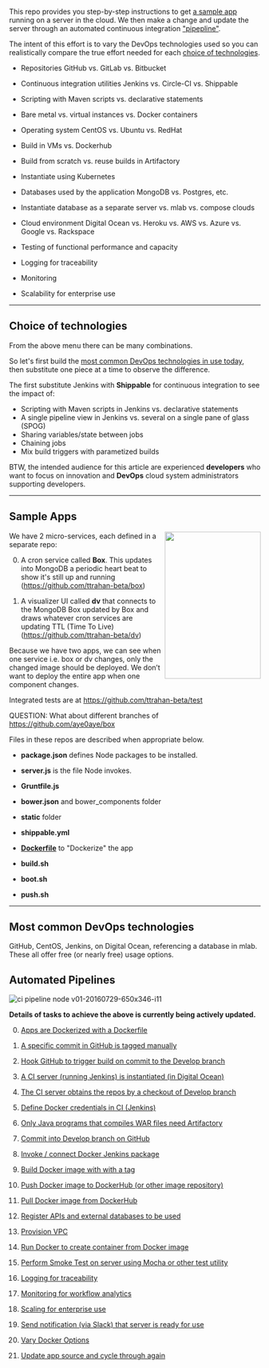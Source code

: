 This repo provides you step-by-step instructions to get
<a href="#SampleApp">a sample app</a>
running on a server in the cloud.
We then make a change and update the server through an automated continuous integration
<a href="#Pipelines">"pipepline"</a>.

The intent of this effort is to vary the
DevOps technologies used so you can realistically compare
the true effort needed for each <a href="#TechChoices">
choice of technologies</a>.

   * Repositories GitHub vs. GitLab vs. Bitbucket
   * Continuous integration utilities Jenkins vs. Circle-CI vs. Shippable
   * Scripting with Maven scripts vs. declarative statements

   * Bare metal vs. virtual instances vs. Docker containers
   * Operating system CentOS vs. Ubuntu vs. RedHat
   * Build in VMs vs. Dockerhub
   * Build from scratch vs. reuse builds in Artifactory
   * Instantiate using Kubernetes

   * Databases used by the application MongoDB vs. Postgres, etc.
   * Instantiate database as a separate server vs. mlab vs. compose clouds
   * Cloud environment Digital Ocean vs. Heroku vs. AWS vs. Azure vs. Google vs. Rackspace

   * Testing of functional performance and capacity
   * Logging for traceability
   * Monitoring
   * Scalability for enterprise use

<hr />

<a name="TechChoices"></a>

## Choice of technologies #

From the above menu there can be many combinations.

So let's first build the <a href="#MostCommonDevOps">
most common DevOps technologies in use today</a>,<br />
then substitute one piece at a time to observe the difference.

The first substitute Jenkins with
<strong>Shippable</strong> for continuous integration
to see the impact of:

   * Scripting with Maven scripts in Jenkins vs. declarative statements
   * A single pipeline view in Jenkins vs. several on a single pane of glass (SPOG)
   * Sharing variables/state between jobs
   * Chaining jobs
   * Mix build triggers with parametized builds

BTW, the intended audience for this article are experienced
<strong>developers</strong> who want to focus on innovation and
<strong>DevOps</strong> cloud system administrators supporting developers.


<hr />

<a name="SampleApp"></a>

## Sample Apps #

<img align="right" width="192" height="294" src="https://cloud.githubusercontent.com/assets/300046/17109659/c4ef30e8-524d-11e6-8a97-eb816206a1ef.png">

We have 2 micro-services, each defined in a separate repo:

0. A cron service called <strong>Box</strong>.
   This updates into MongoDB a periodic heart beat
   to show it's still up and running<br />
   (<a target="_blank" href="https://github.com/ttrahan-beta/box">https://github.com/ttrahan-beta/box</a>)

0. A visualizer UI called <strong>dv</strong>
   that connects to the MongoDB Box updated by Box and
   draws whatever cron services are updating TTL (Time To Live)<br />
   (<a target="_blank" href="https://github.com/ttrahan-beta/dv">https://github.com/ttrahan-beta/dv</a>)

Because we have two apps, we can see when
one service i.e. box or dv changes,
only the changed image should be deployed.
We don’t want to deploy the entire app when one component changes.

Integrated tests are at
https://github.com/ttrahan-beta/test

QUESTION: What about different branches of https://github.com/aye0aye/box

Files in these repos are described when appropriate below.

   * **package.json** defines Node packages to be installed.
   * **server.js** is the file Node invokes.

   * **Gruntfile.js**

   * **bower.json** and bower_components folder
   * **static** folder

   * **shippable.yml**
   * <a href="#Dockerize">**Dockerfile**</a> to "Dockerize" the app

   * **build.sh**
   * **boot.sh**
   * **push.sh**

<hr />

<a name="MostCommonDevOps"></a>

## Most common DevOps technologies #

GitHub, CentOS, Jenkins, on Digital Ocean,
referencing a database in mlab.
These all offer free (or nearly free) usage options.


<a name="Pipelines"></a>

## Automated Pipelines #

![ci pipeline node v01-20160729-650x346-i11](https://cloud.githubusercontent.com/assets/300046/17260377/32ebd33e-558d-11e6-9ef4-151fc336c9e1.jpg)

<strong>Details of tasks to achieve the above is currently being actively updated.</strong>

   0. <a href="#Dockerize">Apps are Dockerized with a Dockerfile</a>
   0. <a href="#InGitHub">A specific commit in GitHub is tagged manually</a>
   0. <a href="#CommitTrigger">Hook GitHub to trigger build on commit to the Develop branch</a>
   0. <a href="#JenkinsIn">A CI server (running Jenkins) is instantiated (in Digital Ocean)</a>
   0. <a href="#JenkinsIn">The CI server obtains the repos by a checkout of Develop branch</a>

   0. <a href="#JenkinsIn">Define Docker credentials in CI (Jenkins)</a>
   0. <a href="#JenkinsIn">Only Java programs that compiles WAR files need Artifactory</a>
   0. <a href="#JenkinsBuild">Commit into Develop branch on GitHub</a>
   0. <a href="#JenkinsBuild">Invoke / connect Docker Jenkins package</a>
   0. <a href="#JenkinsBuild">Build Docker image with with a tag</a>

   0. <a href="#Push2Dockerhub">Push Docker image to DockerHub (or other image repository)</a>
   0. <a href="#PullDockerhub">Pull Docker image from DockerHub</a>
   0. <a href="#TagGitHub">Register APIs and external databases to be used</a>
   0. <a href="#DeployDO">Provision VPC</a>
   0. <a href="#DefineDO">Run Docker to create container from Docker image</a>

   0. <a href="#SmokeTests">Perform Smoke Test on server using Mocha or other test utility</a>
   0. <a href="#VaryDockerOptions">Logging for traceability</a>
   0. <a href="#VaryDockerOptions">Monitoring for workflow analytics</a>
   0. <a href="#VaryDockerOptions">Scaling for enterprise use</a>
   0. <a href="#SlackNotification">Send notification (via Slack) that server is ready for use</a>

   0. <a href="#VaryDockerOptions">Vary Docker Options</a>
   0. <a href="#VaryDockerOptions">Update app source and cycle through again</a>
